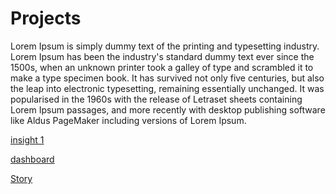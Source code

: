 # Projects

Lorem Ipsum is simply dummy text of the printing and typesetting industry. Lorem Ipsum has been the industry's standard dummy text ever since the 1500s, when an unknown printer took a galley of type and scrambled it to make a type specimen book. It has survived not only five centuries, but also the leap into electronic typesetting, remaining essentially unchanged. It was popularised in the 1960s with the release of Letraset sheets containing Lorem Ipsum passages, and more recently with desktop publishing software like Aldus PageMaker including versions of Lorem Ipsum.




[insight 1](https://public.tableau.com/profile/ankita5817#!/vizhome/delaysbyAirline/Sheet1?publish=yes)

[dashboard](https://public.tableau.com/profile/ankita5817#!/vizhome/Arrivaldelaybystate/Dashboard1?publish=yes)

[Story](https://public.tableau.com/profile/ankita5817#!/vizhome/weatherconditionstory/Story1?publish=yes)
